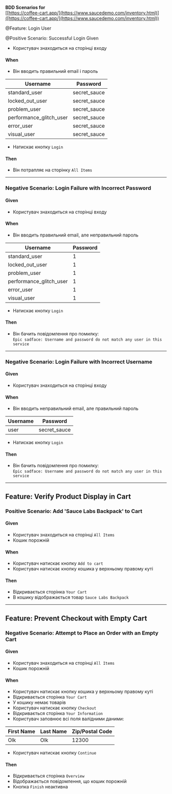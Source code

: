 
**BDD Scenarios for**  
[[https://coffee-cart.app/](https://www.saucedemo.com/inventory.html)]([https://coffee-cart.app/](https://www.saucedemo.com/inventory.html))


@Feature: Login User

@Positive Scenario: Successful Login
Given
- Користувач знаходиться на сторінці входу
#### When
- Він вводить правильний email і пароль

| Username              | Password      |
|----------------------|--------------|
| standard_user        | secret_sauce |
| locked_out_user      | secret_sauce |
| problem_user        | secret_sauce |
| performance_glitch_user | secret_sauce |
| error_user          | secret_sauce |
| visual_user         | secret_sauce |

- Натискає кнопку `Login`
#### Then
- Він потрапляє на сторінку `All Items`

---

### Negative Scenario: Login Failure with Incorrect Password
#### Given
- Користувач знаходиться на сторінці входу
#### When
- Він вводить правильний email, але неправильний пароль

| Username              | Password |
|----------------------|----------|
| standard_user        | 1        |
| locked_out_user      | 1        |
| problem_user        | 1        |
| performance_glitch_user | 1        |
| error_user          | 1        |
| visual_user         | 1        |

- Натискає кнопку `Login`
#### Then
- Він бачить повідомлення про помилку:  
  `Epic sadface: Username and password do not match any user in this service`

---

### Negative Scenario: Login Failure with Incorrect Username
#### Given
- Користувач знаходиться на сторінці входу
#### When
- Він вводить неправильний email, але правильний пароль

| Username | Password      |
|----------|--------------|
| user     | secret_sauce |

- Натискає кнопку `Login`
#### Then
- Він бачить повідомлення про помилку:  
  `Epic sadface: Username and password do not match any user in this service`

---

## Feature: Verify Product Display in Cart

### Positive Scenario: Add 'Sauce Labs Backpack' to Cart
#### Given
- Користувач знаходиться на сторінці `All Items`
- Кошик порожній
#### When
- Користувач натискає кнопку `Add to cart`
- Користувач натискає кнопку кошика у верхньому правому куті
#### Then
- Відкривається сторінка `Your Cart`
- В кошику відображається товар `Sauce Labs Backpack`

---

## Feature: Prevent Checkout with Empty Cart

### Negative Scenario: Attempt to Place an Order with an Empty Cart
#### Given
- Користувач знаходиться на сторінці `All Items`
- Кошик порожній
#### When
- Користувач натискає кнопку кошика у верхньому правому куті
- Відкривається сторінка `Your Cart`
- У кошику немає товарів
- Користувач натискає кнопку `Checkout`
- Відкривається сторінка `Your Information`
- Користувач заповнює всі поля валідними даними:

| First Name | Last Name | Zip/Postal Code |
|------------|-----------|-----------------|
| Olk        | Olk       | 12300           |

- Користувач натискає кнопку `Continue`
#### Then
- Відкривається сторінка `Overview`
- Відображається повідомлення, що кошик порожній
- Кнопка `Finish` неактивна
